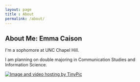 ```yaml
---
layout: page
title : About
permalink: /about/
---
```


<h2>About Me: Emma Caison</h2>
<p>I'm a sophomore at UNC Chapel Hill.</p>

I am planning on double majoring in Communication Studies and Information Science. 


<a href="http://tinypic.com?ref=zm1pa9" target="_blank"><img src="http://i66.tinypic.com/zm1pa9.png" border="0" alt="Image and video hosting by TinyPic"></a>
